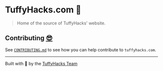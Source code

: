 # TuffyHacks.com 🐘

> Home of the source of TuffyHacks' website.

## Contributing [😎][deployment_console]

See [`CONTRIBUTING.md`][contributing] to see how you can help contribute to `tuffyhacks.com`.

---

Built with 💖 by the [TuffyHacks Team][the_team]

[contributing]: docs/CONTRIBTING.md
[deployment_console]: https://vercel.com/ethanthatonekid/tuffyhacks-site
[the_team]: https://acmcsuf.com/
